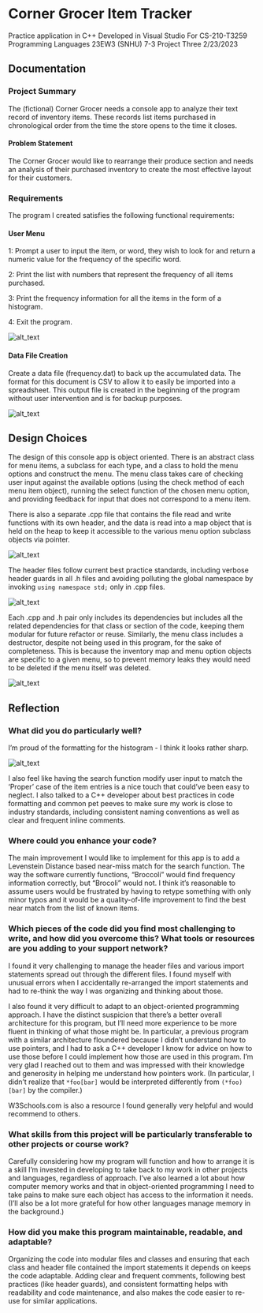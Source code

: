 # Corner Grocer Item Tracker
Practice application in C++
Developed in Visual Studio
For CS-210-T3259 Programming Languages 23EW3 (SNHU)
7-3 Project Three
2/23/2023


## Documentation

### Project Summary
The (fictional) Corner Grocer needs a console app to analyze their text record of inventory items. These records list items purchased in chronological order from the time the store opens to the time it closes.


#### Problem Statement
The Corner Grocer would like to rearrange their produce section and needs an analysis of their purchased inventory to create the most effective layout for their customers.


### Requirements
The program I created satisfies the following functional requirements: 


#### User Menu
1: Prompt a user to input the item, or word, they wish to look for and return a numeric value for the frequency of the specific word.

2: Print the list with numbers that represent the frequency of all items purchased.

3: Print the frequency information for all the items in the form of a histogram. 

4: Exit the program.

![alt_text](Images/user_menu.png "Screenshot of the user menu in the console")


#### Data File Creation
Create a data file (frequency.dat) to back up the accumulated data. The format for this document is CSV to allow it to easily be imported into a spreadsheet. This output file is created in the beginning of the program without user intervention and is for backup purposes.

![alt_text](Images/backup_file.png "Screenshot of the CSV formatted bakcup.dat file open in Notepad")


## Design Choices
The design of this console app is object oriented. There is an abstract class for menu items, a subclass for each type, and a class to hold the menu options and construct the menu. The menu class takes care of checking user input against the available options (using the check method of each menu item object), running the select function of the chosen menu option, and providing feedback for input that does not correspond to a menu item.


There is also a separate .cpp file that contains the file read and write functions with its own header, and the data is read into a map object that is held on the heap to keep it accessible to the various menu option subclass objects via pointer.

![alt_text](Images/program_structure.png "Screenshot of the Solution Explorer in Visual Studio showing lists of .h and .cpp files")

The header files follow current best practice standards, including verbose header guards in all .h files and avoiding polluting the global namespace by invoking `using namespace std;` only in .cpp files.

![alt_text](Images/header_guards.png "Screenshot of the header file for the file management functions with header guards")

Each .cpp and .h pair only includes its dependencies but includes all the related dependencies for that class or section of the code, keeping them modular for future refactor or reuse. Similarly, the menu class includes a destructor, despite not being used in this program, for the sake of completeness. This is because the inventory map and menu option objects are specific to a given menu, so to prevent memory leaks they would need to be deleted if the menu itself was deleted.

![alt_text](Images/deconstructor.png "Screenshot of the menu object deconstructor method")


## Reflection

### What did you do particularly well?
I’m proud of the formatting for the histogram - I think it looks rather sharp.

![alt_text](Images/histogram.png "Screenshot of ASCII histogram in the console")

I also feel like having the search function modify user input to match the ‘Proper’ case of the item entries is a nice touch that could’ve been easy to neglect. I also talked to a C++ developer about best practices in code formatting and common pet peeves to make sure my work is close to industry standards, including consistent naming conventions as well as clear and frequent inline comments.


### Where could you enhance your code?
The main improvement I would like to implement for this app is to add a Levenstein Distance based near-miss match for the search function. The way the software currently functions, “Broccoli” would find frequency information correctly, but “Brocoli” would not. I think it’s reasonable to assume users would be frustrated by having to retype something with only minor typos and it would be a quality-of-life improvement to find the best near match from the list of known items.


### Which pieces of the code did you find most challenging to write, and how did you overcome this? What tools or resources are you adding to your support network?
I found it very challenging to manage the header files and various import statements spread out through the different files. I found myself with unusual errors when I accidentally re-arranged the import statements and had to re-think the way I was organizing and thinking about those.

I also found it very difficult to adapt to an object-oriented programming approach. I have the distinct suspicion that there’s a better overall architecture for this program, but I’ll need more experience to be more fluent in thinking of what those might be. In particular, a previous program with a similar architecture floundered because I didn’t understand how to use pointers, and I had to ask a C++ developer I know for advice on how to use those before I could implement how those are used in this program. I’m very glad I reached out to them and was impressed with their knowledge and generosity in helping me understand how pointers work. (In particular, I didn’t realize that `*foo[bar]` would be interpreted differently from `(*foo)[bar]` by the compiler.)

W3Schools.com is also a resource I found generally very helpful and would recommend to others.


### What skills from this project will be particularly transferable to other projects or course work?
Carefully considering how my program will function and how to arrange it is a skill I’m invested in developing to take back to my work in other projects and languages, regardless of approach. I’ve also learned a lot about how computer memory works and that in object-oriented programming I need to take pains to make sure each object has access to the information it needs. (I’ll also be a lot more grateful for how other languages manage memory in the background.)


### How did you make this program maintainable, readable, and adaptable?
Organizing the code into modular files and classes and ensuring that each class and header file contained the import statements it depends on keeps the code adaptable. Adding clear and frequent comments, following best practices (like header guards), and consistent formatting helps with readability and code maintenance, and also makes the code easier to re-use for similar applications.
